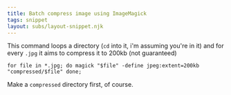 ```yaml
---
title: Batch compress image using ImageMagick
tags: snippet
layout: subs/layout-snippet.njk
---
```


This command loops a directory (`cd` into it, i'm assuming you're in it) and for every `.jpg` it aims to compress it to 200kb (not guaranteed)

```console
for file in *.jpg; do magick "$file" -define jpeg:extent=200kb "compressed/$file" done;
```

Make a `compressed` directory first, of course.
